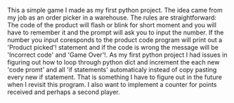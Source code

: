 This a simple game I made as my first python project. The idea came from my job as an order picker in a warehouse. 
The rules are straightforward: The code of the product will flash or blink for short moment and you will have to remember it
and the prompt will ask you to input the number. If the number you input coresponds to the product code program will print out 
a 'Product picked'! statement and if the code is wrong the message will be 'Incorrect code' and 'Game Over'!. 
As my first python project I had issues in figuring out how to loop through python dict and increment the each new 'code promt' and 
all 'if statements' automaticaly instead of copy pasting every new if statement. That is something I have to figure out 
in the future when I revisit this program. I also want to implement a counter for points received and perhaps a second player. 

